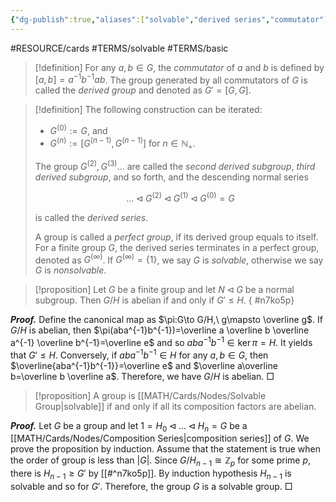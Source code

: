 ```yaml
---
{"dg-publish":true,"aliases":["solvable","derived series","commutator"],"permalink":"/MATH/Cards/Nodes/Solvable Group/","dgPassFrontmatter":true}
---
```


#RESOURCE/cards #TERMS/solvable #TERMS/basic 

> [!definition]
> For any $a,b\in G$, the *commutator* of $a$ and $b$ is defined by $[a,b]=a^{-1}b^{-1}ab$. The group generated by all commutators of $G$ is called the *derived group* and denoted as $G'=[G,G]$. 

> [!definition]
> The following construction can be iterated:
> - $G^{(0)}:=G$, and
> - $G^{(n)}:=[G^{(n-1)},G^{(n-1)}]$ for $n\in \mathbb{N}_+$.
> 
> The group $G^{(2)},G^{(3)}\dots$ are called the *second derived subgroup*, *third derived subgroup*, and so forth, and the descending normal series 
> 
> $$\dots\lhd G^{(2)}\lhd G^{(1)}\lhd G^{(0)}=G$$
> 
> is called the *derived series*.
> 
> A group is called a *perfect group*, if its derived group equals to itself. For a finite group $G$, the derived series terminates in a perfect group, denoted as $G^{(\infty)}$. If $G^{(\infty)}=\{1\}$, we say $G$ is *solvable*, otherwise we say $G$ is *nonsolvable*.
> 


> [!proposition]
> Let $G$ be a finite group and let $N\lhd G$ be a normal subgroup. Then $G/H$ is abelian if and only if $G'\leqslant H$. 
{ #n7ko5p}


**_Proof._**
Define the canonical map as $\pi:G\to G/H,\ g\mapsto \overline g$. If $G/H$ is abelian, then $\pi(aba^{-1}b^{-1})=\overline a \overline b \overline a^{-1} \overline b^{-1}=\overline e$ and so $aba^{-1}b^{-1}\in\ker \pi=H$. It yields that $G'\leqslant H$. Conversely, if $aba^{-1}b^{-1}\in H$ for any $a,b\in G$, then $\overline{aba^{-1}b^{-1}}=\overline e$ and $\overline a\overline b=\overline b \overline a$. Therefore, we have $G/H$ is abelian. 
□

> [!proposition]
> A group is [[MATH/Cards/Nodes/Solvable Group\|solvable]] if and only if all its composition factors are abelian.

**_Proof._**
Let $G$ be a group and let $1=H_0\lhd \dots\lhd H_n=G$ be a [[MATH/Cards/Nodes/Composition Series\|composition series]] of $G$. We prove the proposition by induction. Assume that the statement is true when the order of group is less than $|G|$. Since $G/H_{n-1}\cong \mathbb{Z}_p$ for some prime $p$, there is $H_{n-1}\geqslant G'$ by [[#^n7ko5p]]. By induction hypothesis $H_{n-1}$ is solvable and so for $G'$. Therefore, the group $G$ is a solvable group. 
□